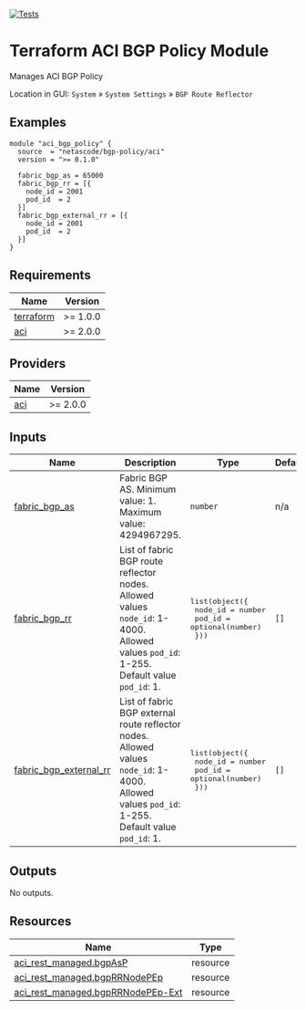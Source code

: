 <!-- BEGIN_TF_DOCS -->
[![Tests](https://github.com/netascode/terraform-aci-scaffolding/actions/workflows/test.yml/badge.svg)](https://github.com/netascode/terraform-aci-scaffolding/actions/workflows/test.yml)

# Terraform ACI BGP Policy Module

Manages ACI BGP Policy

Location in GUI:
`System` » `System Settings` » `BGP Route Reflector`

## Examples

```hcl
module "aci_bgp_policy" {
  source  = "netascode/bgp-policy/aci"
  version = ">= 0.1.0"

  fabric_bgp_as = 65000
  fabric_bgp_rr = [{
    node_id = 2001
    pod_id  = 2
  }]
  fabric_bgp_external_rr = [{
    node_id = 2001
    pod_id  = 2
  }]
}
```

## Requirements

| Name | Version |
|------|---------|
| <a name="requirement_terraform"></a> [terraform](#requirement\_terraform) | >= 1.0.0 |
| <a name="requirement_aci"></a> [aci](#requirement\_aci) | >= 2.0.0 |

## Providers

| Name | Version |
|------|---------|
| <a name="provider_aci"></a> [aci](#provider\_aci) | >= 2.0.0 |

## Inputs

| Name | Description | Type | Default | Required |
|------|-------------|------|---------|:--------:|
| <a name="input_fabric_bgp_as"></a> [fabric\_bgp\_as](#input\_fabric\_bgp\_as) | Fabric BGP AS. Minimum value: 1. Maximum value: 4294967295. | `number` | n/a | yes |
| <a name="input_fabric_bgp_rr"></a> [fabric\_bgp\_rr](#input\_fabric\_bgp\_rr) | List of fabric BGP route reflector nodes. Allowed values `node_id`: 1-4000. Allowed values `pod_id`: 1-255. Default value `pod_id`: 1. | <pre>list(object({<br>    node_id = number<br>    pod_id  = optional(number)<br>  }))</pre> | `[]` | no |
| <a name="input_fabric_bgp_external_rr"></a> [fabric\_bgp\_external\_rr](#input\_fabric\_bgp\_external\_rr) | List of fabric BGP external route reflector nodes. Allowed values `node_id`: 1-4000. Allowed values `pod_id`: 1-255. Default value `pod_id`: 1. | <pre>list(object({<br>    node_id = number<br>    pod_id  = optional(number)<br>  }))</pre> | `[]` | no |

## Outputs

No outputs.

## Resources

| Name | Type |
|------|------|
| [aci_rest_managed.bgpAsP](https://registry.terraform.io/providers/CiscoDevNet/aci/latest/docs/resources/rest_managed) | resource |
| [aci_rest_managed.bgpRRNodePEp](https://registry.terraform.io/providers/CiscoDevNet/aci/latest/docs/resources/rest_managed) | resource |
| [aci_rest_managed.bgpRRNodePEp-Ext](https://registry.terraform.io/providers/CiscoDevNet/aci/latest/docs/resources/rest_managed) | resource |
<!-- END_TF_DOCS -->
